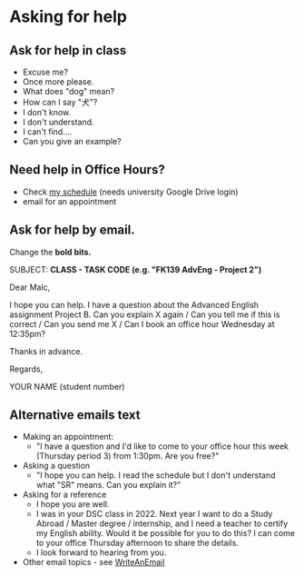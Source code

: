 # Asking for help

## Ask for help in class 
* Excuse me? 
* Once more please.  
* What does "dog" mean? 
* How can I say "犬"?
* I don't know. 
* I don't understand. 
* I can't find.... 
* Can you give an example? 


## Need help in Office Hours?
* Check [my schedule](https://docs.google.com/document/d/1ydVVh1pVCZWGxAm30T-ElaN6DKU9PnTRtCALHgC-c9U/edit?usp=sharing) (needs university Google Drive login)  
* email for an appointment


## Ask for help by email. 
Change the **bold bits.**


SUBJECT: **CLASS - TASK CODE (e.g. "FK139 AdvEng - Project 2")**

Dear Malc, 


I hope you can help. I have a question about the Advanced English assignment Project B. Can you explain X again / Can you tell me if this is correct / Can you send me X / Can I book an office hour Wednesday at 12:35pm?


Thanks in advance.


Regards, 


YOUR NAME (student number)

## Alternative emails text
* Making an appointment: 
    * "I have a question and I'd like to come to your office hour this week (Thursday period 3) from 1:30pm. Are you free?"
* Asking a question
    * "I hope you can help. I read the schedule but I don't understand what "SR" means. Can you explain it?"
* Asking for a reference
    * I hope you are well.
    * I was in your DSC class in 2022. Next year I want to do a Study Abroad / Master degree / internship, and I need a teacher to certify my English ability. Would it be possible for you to do this? I can come to your office Thursday afternoon to share the details.
    * I look forward to hearing from you.
* Other email topics - see [WriteAnEmail](Project-WriteAnEmail)

